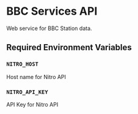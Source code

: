 # BBC Services API
Web service for BBC Station data.

## Required Environment Variables

### `NITRO_HOST`
Host name for Nitro API

### `NITRO_API_KEY`
API Key for Nitro API
